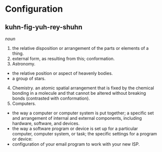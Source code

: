# Configuration

## kuhn-fig-yuh-rey-shuhn

_noun_

1. the relative disposition or arrangement of the parts or elements of a thing.
2. external form, as resulting from this; conformation.
3. Astronomy.
  - the relative position or aspect of heavenly bodies.
  - a group of stars.
4. Chemistry. an atomic spatial arrangement that is fixed by the chemical bonding in a molecule and that cannot be altered without breaking bonds (contrasted with conformation).
5. Computers.
  - the way a computer or computer system is put together; a specific set and arrangement of internal and external components, including hardware, software, and devices.
  - the way a software program or device is set up for a particular computer, computer system, or task; the specific settings for a program or device:
  - configuration of your email program to work with your new ISP.
